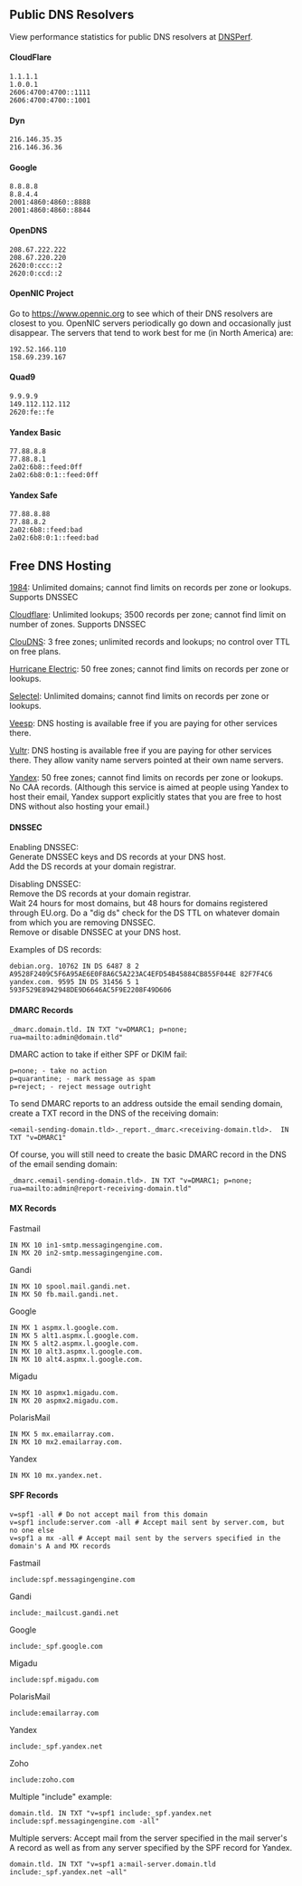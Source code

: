 ## Public DNS Resolvers
View performance statistics for public DNS resolvers at [DNSPerf](https://www.dnsperf.com/#!dns-resolvers).  

#### CloudFlare
```
1.1.1.1
1.0.0.1
2606:4700:4700::1111
2606:4700:4700::1001
```
#### Dyn
```
216.146.35.35
216.146.36.36
```
#### Google
```
8.8.8.8
8.8.4.4
2001:4860:4860::8888
2001:4860:4860::8844
```
#### OpenDNS
```
208.67.222.222
208.67.220.220
2620:0:ccc::2
2620:0:ccd::2
```
#### OpenNIC Project
Go to https://www.opennic.org to see which of their DNS resolvers are closest to you. OpenNIC servers periodically go down and occasionally just disappear. The servers that tend to work best for me (in North America) are:
```
192.52.166.110
158.69.239.167
```
#### Quad9
```
9.9.9.9
149.112.112.112
2620:fe::fe
```
#### Yandex Basic
```
77.88.8.8
77.88.8.1
2a02:6b8::feed:0ff
2a02:6b8:0:1::feed:0ff
```
#### Yandex Safe
```
77.88.8.88
77.88.8.2
2a02:6b8::feed:bad
2a02:6b8:0:1::feed:bad
```

## Free DNS Hosting
[1984](https://1984hosting.com/): Unlimited domains; cannot find limits on records per zone or lookups. Supports DNSSEC

[Cloudflare](https://www.cloudflare.com/): Unlimited lookups; 3500 records per zone; cannot find limit on number of zones. Supports DNSSEC

[ClouDNS](https://www.cloudns.net/): 3 free zones; unlimited records and lookups; no control over TTL on free plans.

[Hurricane Electric](http://dns.he.net/): 50 free zones; cannot find limits on records per zone or lookups.

[Selectel](https://selectel.ru/en/): Unlimited domains; cannot find limits on records per zone or lookups. 

[Veesp](https://veesp.com/): DNS hosting is available free if you are paying for other services there.

[Vultr](https://www.vultr.com/docs/introduction-to-vultr-dns): DNS hosting is available free if you are paying for other services there. They allow vanity name servers pointed at their own name servers.

[Yandex](https://domain.yandex.com/): 50 free zones; cannot find limits on records per zone or lookups. No CAA records. (Although this service is aimed at people using Yandex to host their email, Yandex support explicitly states that you are free to host DNS without also hosting your email.) 

#### DNSSEC
Enabling DNSSEC:  
Generate DNSSEC keys and DS records at your DNS host.  
Add the DS records at your domain registrar.  

Disabling DNSSEC:  
Remove the DS records at your domain registrar.  
Wait 24 hours for most domains, but 48 hours for domains registered through EU.org. Do a "dig ds" check for the DS TTL on whatever domain from which you are removing DNSSEC.  
Remove or disable DNSSEC at your DNS host.  

Examples of DS records:  
```
debian.org. 10762 IN DS 6487 8 2 A9528F2409C5F6A95AE6E0F8A6C5A223AC4EFD54B45884CB855F044E 82F7F4C6  
yandex.com. 9595 IN DS 31456 5 1 593F529E8942948DE9D6646AC5F9E2208F49D606
````

#### DMARC Records
```
_dmarc.domain.tld. IN TXT "v=DMARC1; p=none; rua=mailto:admin@domain.tld"
```
DMARC action to take if either SPF or DKIM fail:
```
p=none; - take no action
p=quarantine; - mark message as spam
p=reject; - reject message outright
```
To send DMARC reports to an address outside the email sending domain, create a TXT record in the DNS of the receiving domain:
```
<email-sending-domain.tld>._report._dmarc.<receiving-domain.tld>.  IN TXT "v=DMARC1"
```
Of course, you will still need to create the basic DMARC record in the DNS of the email sending domain:
```
_dmarc.<email-sending-domain.tld>. IN TXT "v=DMARC1; p=none; rua=mailto:admin@report-receiving-domain.tld"
```
#### MX Records

Fastmail
```
IN MX 10 in1-smtp.messagingengine.com.
IN MX 20 in2-smtp.messagingengine.com.
```
Gandi
```
IN MX 10 spool.mail.gandi.net.
IN MX 50 fb.mail.gandi.net.
```
Google
```
IN MX 1 aspmx.l.google.com.
IN MX 5 alt1.aspmx.l.google.com.
IN MX 5 alt2.aspmx.l.google.com.
IN MX 10 alt3.aspmx.l.google.com.
IN MX 10 alt4.aspmx.l.google.com.
```
Migadu
```
IN MX 10 aspmx1.migadu.com.
IN MX 20 aspmx2.migadu.com.
```
PolarisMail
```
IN MX 5 mx.emailarray.com.
IN MX 10 mx2.emailarray.com.
```
Yandex
```
IN MX 10 mx.yandex.net.
```
#### SPF Records
```
v=spf1 -all # Do not accept mail from this domain
v=spf1 include:server.com -all # Accept mail sent by server.com, but no one else
v=spf1 a mx -all # Accept mail sent by the servers specified in the domain's A and MX records
```
Fastmail
```
include:spf.messagingengine.com
```
Gandi
```
include:_mailcust.gandi.net
```
Google
```
include:_spf.google.com
```
Migadu
```
include:spf.migadu.com
```
PolarisMail
```
include:emailarray.com
```
Yandex
```
include:_spf.yandex.net
```
Zoho
```
include:zoho.com
```
Multiple "include" example:
```
domain.tld. IN TXT "v=spf1 include:_spf.yandex.net include:spf.messagingengine.com -all"
```
Multiple servers: Accept mail from the server specified in the mail server's A record as well as from any server specified by the SPF record for Yandex.
```
domain.tld. IN TXT "v=spf1 a:mail-server.domain.tld include:_spf.yandex.net ~all"
```

